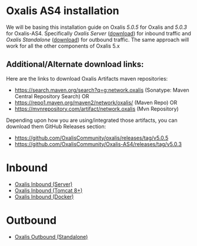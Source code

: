 # Oxalis AS4 installation

We will be basing this installation guide on Oxalis _5.0.5_ for Oxalis and _5.0.3_ for Oxalis-AS4. Specifically _Oxalis Server_ ([download](https://search.maven.org/artifact/network.oxalis/oxalis-server/5.0.5/jar)) for inbound traffic and _Oxalis Standalone_ ([download](https://search.maven.org/artifact/network.oxalis/oxalis-standalone/5.0.5/jar)) for outbound traffic. The same approach will work for all the other components of Oxalis 5.x

## Additional/Alternate download links:
Here are the links to download Oxalis Artifacts maven repositories:
- https://search.maven.org/search?q=g:network.oxalis  (Sonatype: Maven Central Repository Search) OR
- https://repo1.maven.org/maven2/network/oxalis/   (Maven Repo)  OR
- https://mvnrepository.com/artifact/network.oxalis  (Mvn Repository)

Depending upon how you are using/integrated those artifacts, you can download them GitHub Releases section:
- https://github.com/OxalisCommunity/oxalis/releases/tag/v5.0.5
- https://github.com/OxalisCommunity/Oxalis-AS4/releases/tag/v5.0.3
 

# Inbound
* [Oxalis Inbound (Server)](server.md)
* [Oxalis Inbound (Tomcat 8+)](tomcat.md)
* [Oxalis Inbound (Docker)](https://hub.docker.com/r/norstella/oxalis-as4/)

# Outbound
* [Oxalis Outbound (Standalone)](standalone.md)




